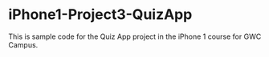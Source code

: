 # iPhone1-Project3-QuizApp
This is sample code for the Quiz App project in the iPhone 1 course for GWC Campus. 
